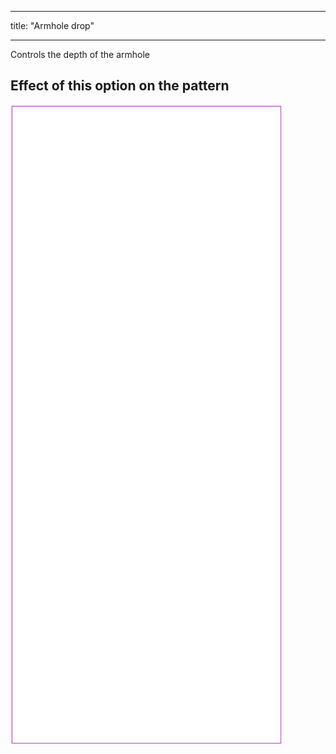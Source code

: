 ***

title: "Armhole drop"

***

Controls the depth of the armhole

## Effect of this option on the pattern

![This image shows the effect of this option by superimposing several variants that have a different value for this option](tiberius_armholedrop_sample.svg "Effect of this option on the pattern")
